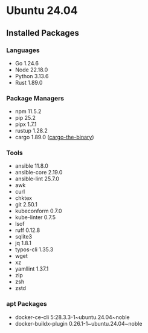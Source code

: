 # Ubuntu 24.04

## Installed Packages

### Languages

- Go 1.24.6
- Node 22.18.0
- Python 3.13.6
- Rust 1.89.0

### Package Managers

- npm 11.5.2
- pip 25.2
- pipx 1.7.1
- rustup 1.28.2
- cargo 1.89.0 ([cargo-the-binary](https://github.com/rust-lang/cargo/blob/master/src/cargo/version.rs))

### Tools

- ansible 11.8.0
- ansible-core 2.19.0
- ansible-lint 25.7.0
- awk
- curl
- chktex
- git 2.50.1
- kubeconform 0.7.0
- kube-linter 0.7.5
- lsof
- ruff 0.12.8
- sqlite3
- jq 1.8.1
- typos-cli 1.35.3
- wget
- xz
- yamllint 1.37.1
- zip
- zsh
- zstd

### apt Packages

- docker-ce-cli 5:28.3.3-1\~ubuntu.24.04\~noble
- docker-buildx-plugin 0.26.1-1\~ubuntu.24.04\~noble
